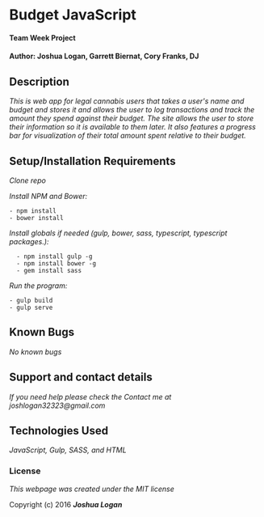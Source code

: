 # Budget JavaScript

#### Team Week Project

#### Author: Joshua Logan, Garrett Biernat, Cory Franks, DJ
## Description
_This is web app for legal cannabis users that takes a user's name and budget and stores it and allows the user to log transactions and track the amount they spend against their budget. The site allows the user to store their information so it is available to them later. It also features a progress bar for visualization of their total amount spent relative to their budget._

## Setup/Installation Requirements

_Clone repo_

_Install NPM and Bower:_
```
- npm install
- bower install
```
_Install globals if needed (gulp, bower, sass, typescript, typescript packages.):_

```
  - npm install gulp -g
  - npm install bower -g
  - gem install sass
```
_Run the program:_

```
- gulp build
- gulp serve
```
## Known Bugs
_No known bugs_

## Support and contact details

_If you need help please check the Contact me at joshlogan32323@gmail.com_

## Technologies Used

_JavaScript, Gulp, SASS, and HTML_

### License

*This webpage was created under the MIT license*

Copyright (c) 2016 **_Joshua Logan_**

